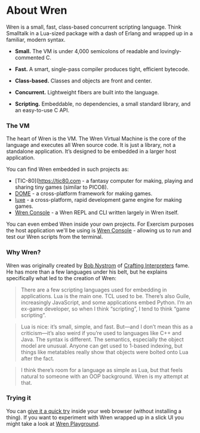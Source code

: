 # About Wren

Wren is a small, fast, class-based concurrent scripting language.   Think
Smalltalk in a Lua-sized package with a dash of Erlang and wrapped up in a
familiar, modern syntax.

- **Small.** The VM is under 4,000 semicolons of readable and lovingly-commented C.

- **Fast.** A smart, single-pass compiler produces tight, efficient bytecode.

- **Class-based.** Classes and objects are front and center.

- **Concurrent.** Lightweight fibers are built into the language.

- **Scripting.** Embeddable, no dependencies, a small standard library, and an easy-to-use C API.


### The VM

The heart of Wren is the VM.  The Wren Virtual Machine is the core of the language and executes all Wren source code. It is just a library, not a standalone application. It’s designed to be embedded in a larger host application.

You can find Wren embedded in such projects as:

* [TIC-80](https://tic80.com - a fantasy computer for making, playing and sharing tiny games (similar to PICO8).
* [DOME](https://domeengine.com) - a cross-platform framework for making games.
* [luxe](https://luxeengine.com) - a cross-platform, rapid development game engine for making games.
* [Wren Console][wren-console] - a Wren REPL and CLI written largely in Wren itself.

You can even embed Wren inside your own projects.  For Exercism purposes the host application we'll be using is [Wren Console]([wren-console]) - allowing us to run and test our Wren scripts from the terminal.


### Why Wren?

Wren was originally created by [Bob Nystrom](http://journal.stuffwithstuff.com) of [Crafting Interpreters](http://craftinginterpreters.com) fame.  He has more than a few languages under his belt, but he explains specifically what led to the creation of Wren:

> There are a few scripting languages used for embedding in applications. Lua is the main one. TCL used to be. There’s also Guile, increasingly JavaScript, and some applications embed Python. I’m an ex-game developer, so when I think “scripting”, I tend to think “game scripting”.

> Lua is nice: it’s small, simple, and fast. But—and I don’t mean this as a criticism—it’s also weird if you’re used to languages like C++ and Java. The syntax is different. The semantics, especially the object model are unusual. Anyone can get used to 1-based indexing, but things like metatables really show that objects were bolted onto Lua after the fact.

> I think there’s room for a language as simple as Lua, but that feels natural to someone with an OOP background. Wren is my attempt at that.

### Trying it

You can [give it a quick try][try-it] inside your web browser (without  installing a thing). If you want to experiment with Wren wrapped up in a slick UI you might take a look at [Wren Playground][wren-playground].

[wren]: https://wren.io
[wren-console]: https://github.com/joshgoebel/wren-console
[wren-playground]: https://github.com/ninjascl/wren-playground
[try-it]: https://wren.io/try/
